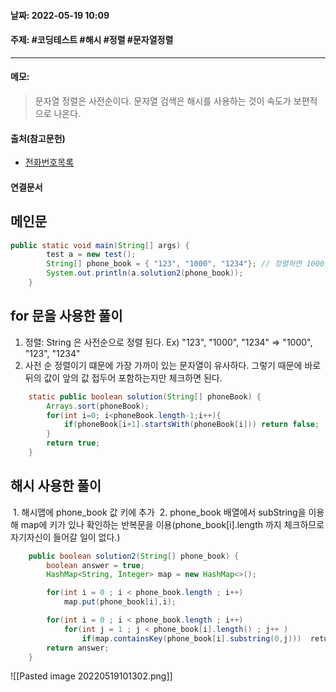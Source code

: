 #### 날짜:  2022-05-19 10:09

#### 주제:  #코딩테스트 #해시 #정렬 #문자열정렬
----
#### 메모: 
> 문자열 정렬은 사전순이다. 문자열 검색은 해시를 사용하는 것이 속도가 보편적으로 나온다.
#### 출처(참고문헌)
- [전화번호목록](https://programmers.co.kr/learn/courses/30/lessons/42577)
#### 연결문서

## 메인문
```java
public static void main(String[] args) {
        test a = new test();
        String[] phone_book = { "123", "1000", "1234"}; // 정렬하면 1000, 123, 1234
        System.out.println(a.solution2(phone_book));
    }
```

## for 문을 사용한 풀이
1. 정렬: String 은 사전순으로 정렬 된다. Ex) "123", "1000", "1234" => "1000", "123", "1234"
2. 사전 순 정렬이기 떄문에 가장 가까이 있는 문자열이 유사하다. 그렇기 때문에 바로 뒤의 값이 앞의 값 접두어 포함하는지만 체크하면 된다.
```java
    static public boolean solution(String[] phoneBook) {
        Arrays.sort(phoneBook);
        for(int i=0; i<phoneBook.length-1;i++){
            if(phoneBook[i+1].startsWith(phoneBook[i])) return false;
        }
        return true;
    }
```

## 해시 사용한 풀이
 1.  해시맵에 phone_book 값 키에 추가
 2.  phone_book 배열에서 subString을 이용해 map에 키가 있나 확인하는 반복문을 이용(phone_book[i].length 까지 체크하므로 자기자신이 들어갈 일이 없다.)

```java
    public boolean solution2(String[] phone_book) {
        boolean answer = true;
        HashMap<String, Integer> map = new HashMap<>();

		for(int i = 0 ; i < phone_book.length ; i++)
            map.put(phone_book[i],i);

        for(int i = 0 ; i < phone_book.length ; i++)
            for(int j = 1 ; j < phone_book[i].length() ; j++ )
                if(map.containsKey(phone_book[i].substring(0,j)))  return false;          
        return answer;
    }
```
![[Pasted image 20220519101302.png]]